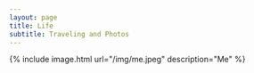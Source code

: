 ```yaml
---
layout: page
title: Life
subtitle: Traveling and Photos
---
```


{% include image.html url="/img/me.jpeg" description="Me" %}